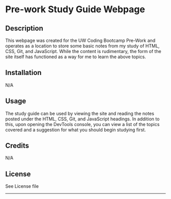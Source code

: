 # Pre-work Study Guide Webpage

## Description

This webpage was created for the UW Coding Bootcamp Pre-Work and operates as a location to store some basic notes from my study of HTML, CSS, Git, and JavaScript. While the content is rudimentary, the form of the site itself has functioned as a way for me to learn the above topics.

## Installation

N/A

## Usage

The study guide can be used by viewing the site and reading the notes posted under the HTML, CSS, Git, and JavaScript headings. In addition to this, upon opening the DevTools console, you can view a list of the topics covered and a suggestion for what you should begin studying first.

## Credits

N/A

## License

See License file

---